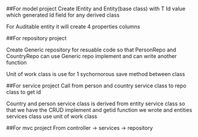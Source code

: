 ##For model project
Create IEntity and Entity(base class) with T Id value which generated Id field for any derived class

For Auditable entity it will create 4 properties columns

##For repository project

Create Generic repository for resuable code so that PersonRepo and CountryRepo can use Generic repo implement and can write another function

Unit of work class is use for 1 sychornorous save method between class

##For service project
Call from person and country service class to repo class to get id

Country and person service class is derived from entity service class so that we have the CRUD implement and getid function we wrote
and entities services class use unit of work class


##For mvc project
From controller -> services -> repository